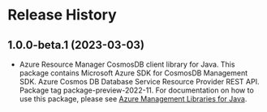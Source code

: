 # Release History

## 1.0.0-beta.1 (2023-03-03)

- Azure Resource Manager CosmosDB client library for Java. This package contains Microsoft Azure SDK for CosmosDB Management SDK. Azure Cosmos DB Database Service Resource Provider REST API. Package tag package-preview-2022-11. For documentation on how to use this package, please see [Azure Management Libraries for Java](https://aka.ms/azsdk/java/mgmt).
